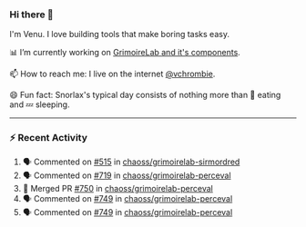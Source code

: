 ### Hi there 👋

I'm Venu. I love building tools that make boring tasks easy.

📊 I’m currently working on [GrimoireLab and it's components](https://chaoss.github.io/grimoirelab).

📫 How to reach me: I live on the internet [@vchrombie](https://www.google.co.in/search?q=vchrombie).

😄 Fun fact: Snorlax's typical day consists of nothing more than :doughnut: eating and :zzz: sleeping.

---

### :zap: Recent Activity

<!--START_SECTION:activity-->
1. 🗣 Commented on [#515](https://github.com/chaoss/grimoirelab-sirmordred/issues/515) in [chaoss/grimoirelab-sirmordred](https://github.com/chaoss/grimoirelab-sirmordred)
2. 🗣 Commented on [#719](https://github.com/chaoss/grimoirelab-perceval/issues/719) in [chaoss/grimoirelab-perceval](https://github.com/chaoss/grimoirelab-perceval)
3. 🎉 Merged PR [#750](https://github.com/chaoss/grimoirelab-perceval/pull/750) in [chaoss/grimoirelab-perceval](https://github.com/chaoss/grimoirelab-perceval)
4. 🗣 Commented on [#749](https://github.com/chaoss/grimoirelab-perceval/issues/749) in [chaoss/grimoirelab-perceval](https://github.com/chaoss/grimoirelab-perceval)
5. 🗣 Commented on [#749](https://github.com/chaoss/grimoirelab-perceval/issues/749) in [chaoss/grimoirelab-perceval](https://github.com/chaoss/grimoirelab-perceval)
<!--END_SECTION:activity-->

<!--
**vchrombie/vchrombie** is a ✨ _special_ ✨ repository because its `README.md` (this file) appears on your GitHub profile.

Here are some ideas to get you started:

- 🔭 I’m currently working on ...
- 🌱 I’m currently learning ...
- 👯 I’m looking to collaborate on ...
- 🤔 I’m looking for help with ...
- 💬 Ask me about ...
- 📫 How to reach me: ...
- 😄 Pronouns: ...
- ⚡ Fun fact: ...
-->
